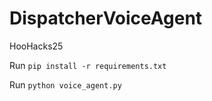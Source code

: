 # DispatcherVoiceAgent
HooHacks25


Run `pip install -r requirements.txt`

Run `python voice_agent.py`



